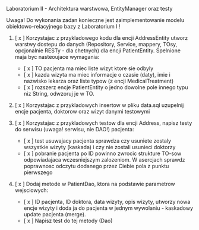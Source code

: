 ﻿Laboratorium II - Architektura warstwowa, EntityManager oraz testy

Uwaga! Do wykonania zadan konieczne jest zaimplementowanie modelu obiektowo-relacyjnego bazy z Laboratorium I !

1. [ x ] Korzystajac z przykladowego kodu dla encji AddressEntity utworz warstwy dostepu do danych (Repository, Service, mappery, TOsy, opcjonalnie RESTy - dla chetnych) dla encji PatientEntity. Spelnione maja byc nasteoujace wymagania:
   - [ x ] TO pacjenta ma miec liste wizyt ktore sie odbyly
   - [ x ] kazda wizyta ma miec informacje o czasie (daty), imie i nazwisko lekarza oraz liste typow (z encji MedicalTreatment)
   - [ x ] rozszerz encje PatientEntity o jedno dowolne pole innego typu niz String, odwzoruj je w TO.

2. [ x ] Korzystajac z przykladowych insertow w pliku data.sql uzupelnij encje pacjenta, doktorow oraz wizyt danymi testowymi

3. [ x ] Korzystajac z przykladowych testow dla encji Address, napisz testy do serwisu (uwaga! serwisu, nie DAO!) pacjenta:
   - [ x ] test usuwajacy pacjenta sprawdza czy usuniete zostaly wszystkie wizyty (kaskada) i czy nie zostali usunieci doktorzy
   - [ x ] pobranie pacjenta po ID powinno zwrocic strukture TO-sow odpowiadajaca wczesniejszym zalozeniom. W asercjach sprawdz poprawnosc odczytu dodanego przez Ciebie pola z punktu pierwszego

4. [ x ] Dodaj metode w PatientDao, ktora na podstawie parametrow wejsciowych:
   - [ x ] ID pacjenta, ID doktora, data wizyty, opis wizyty, 
         utworzy nowa encje wizyty i doda ja do pacjenta w jednym wywolaniu - kaskadowy update pacjenta (merge).
   - [ x ] Napisz test do tej metody (Dao)
